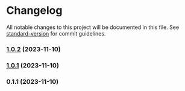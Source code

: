 # Changelog

All notable changes to this project will be documented in this file. See [standard-version](https://github.com/conventional-changelog/standard-version) for commit guidelines.

### [1.0.2](https://github.com/future-research/color-palette/compare/v1.0.1...v1.0.2) (2023-11-10)

### [1.0.1](https://github.com/future-research/color-palette/compare/v0.1.1...v1.0.1) (2023-11-10)

### 0.1.1 (2023-11-10)

